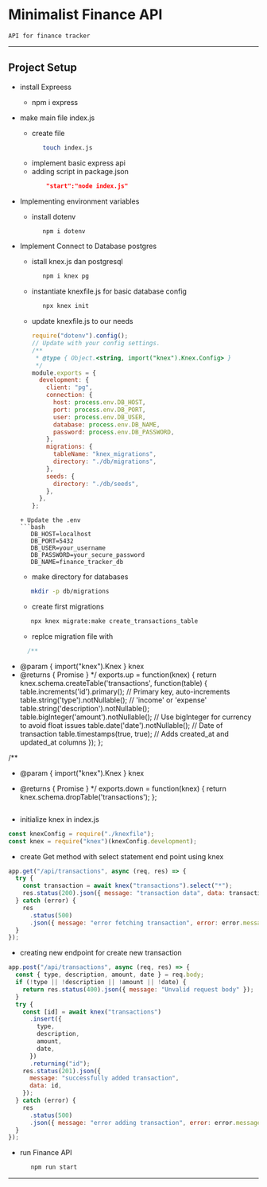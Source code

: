 # Minimalist Finance API

    API for finance tracker

---

## Project Setup

- install Expreess

  - npm i express

- make main file index.js

  - create file
    ```bash
       touch index.js
    ```
  - implement basic express api
  - adding script in package.json
    ```json
        "start":"node index.js"
    ```

- Implementing environment variables
  - install dotenv
    ```bash
       npm i dotenv
    ```
- Implement Connect to Database postgres
  - istall knex.js dan postgresql
    ```bash
       npm i knex pg
    ```
  - instantiate knexfile.js for basic database config
    ```bash
       npx knex init
    ```
  - update knexfile.js to our needs
    ```js
    require("dotenv").config();
    // Update with your config settings.
    /**
     * @type { Object.<string, import("knex").Knex.Config> }
     */
    module.exports = {
      development: {
        client: "pg",
        connection: {
          host: process.env.DB_HOST,
          port: process.env.DB_PORT,
          user: process.env.DB_USER,
          database: process.env.DB_NAME,
          password: process.env.DB_PASSWORD,
        },
        migrations: {
          tableName: "knex_migrations",
          directory: "./db/migrations",
        },
        seeds: {
          directory: "./db/seeds",
        },
      },
    };
    ```
  ````
  + Update the .env
  ```bash
     DB_HOST=localhost
     DB_PORT=5432
     DB_USER=your_username
     DB_PASSWORD=your_secure_password
     DB_NAME=finance_tracker_db
  ````
  - make directory for databases
  ```bash
     mkdir -p db/migrations
  ```
  - create first migrations
  ```bash
     npx knex migrate:make create_transactions_table
  ```
  - replce migration file with
  ```js
    /**
  ```

* @param { import("knex").Knex } knex
* @returns { Promise<void> }
  \*/
  exports.up = function(knex) {
  return knex.schema.createTable('transactions', function(table) {
  table.increments('id').primary(); // Primary key, auto-increments
  table.string('type').notNullable(); // 'income' or 'expense'
  table.string('description').notNullable();
  table.bigInteger('amount').notNullable(); // Use bigInteger for currency to avoid float issues
  table.date('date').notNullable(); // Date of transaction
  table.timestamps(true, true); // Adds created_at and updated_at columns
  });
  };

/\*\*

- @param { import("knex").Knex } knex
- @returns { Promise<void> }
  \*/
  exports.down = function(knex) {
  return knex.schema.dropTable('transactions');
  };

  ```

  ```

* initialize knex in index.js

```js
const knexConfig = require("./knexfile");
const knex = require("knex")(knexConfig.development);
```

- create Get method with select statement end point using knex

```js
app.get("/api/transactions", async (req, res) => {
  try {
    const transaction = await knex("transactions").select("*");
    res.status(200).json({ message: "transaction data", data: transaction });
  } catch (error) {
    res
      .status(500)
      .json({ message: "error fetching transaction", error: error.message });
  }
});
```

- creating new endpoint for create new transaction

```js
app.post("/api/transactions", async (req, res) => {
  const { type, description, amount, date } = req.body;
  if (!type || !description || !amount || !date) {
    return res.status(400).json({ message: "Unvalid request body" });
  }
  try {
    const [id] = await knex("transactions")
      .insert({
        type,
        description,
        amount,
        date,
      })
      .returning("id");
    res.status(201).json({
      message: "successfully added transaction",
      data: id,
    });
  } catch (error) {
    res
      .status(500)
      .json({ message: "error adding transaction", error: error.message });
  }
});
```

- run Finance API
  ```bash
     npm run start
  ```

---
